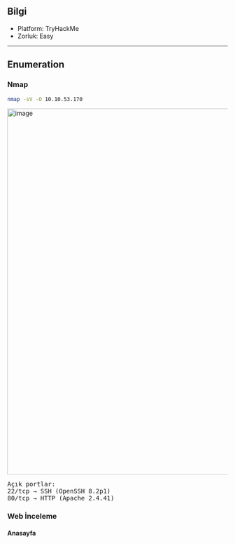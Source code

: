 ## Bilgi
- Platform: TryHackMe  
- Zorluk: Easy

---

## Enumeration

### Nmap
```bash
nmap -sV -O 10.10.53.170
```
<img width="1919" height="834" alt="image" src="https://github.com/user-attachments/assets/940a7c99-59f3-41bb-909e-b017ebab1b9f" />
<pre>Açık portlar: 
22/tcp → SSH (OpenSSH 8.2p1) 
80/tcp → HTTP (Apache 2.4.41) 
</pre>

### Web İnceleme
#### Anasayfa
